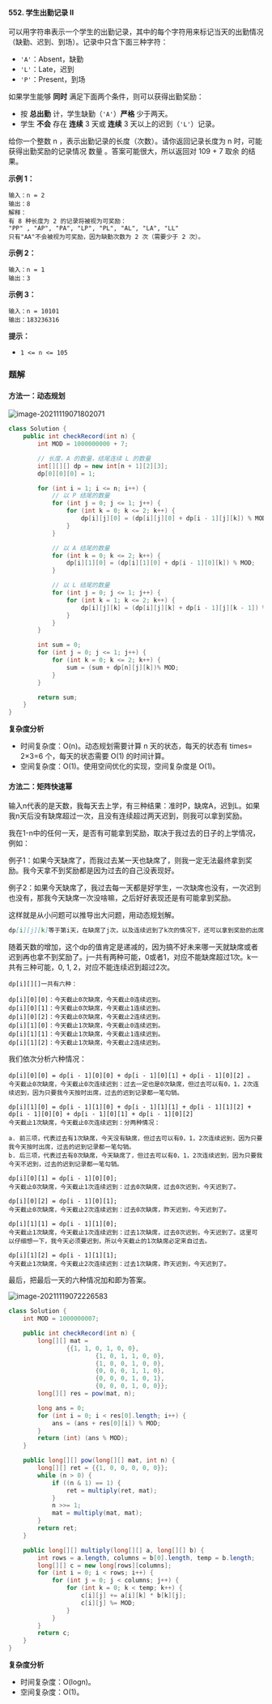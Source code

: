 #### 552. 学生出勤记录 II

可以用字符串表示一个学生的出勤记录，其中的每个字符用来标记当天的出勤情况（缺勤、迟到、到场）。记录中只含下面三种字符：

- `'A'`：Absent，缺勤
- `'L'`：Late，迟到
- `'P'`：Present，到场

如果学生能够 **同时** 满足下面两个条件，则可以获得出勤奖励：

- 按 **总出勤** 计，学生缺勤（`'A'`）**严格** 少于两天。
- 学生 **不会** 存在 **连续** 3 天或 **连续** 3 天以上的迟到（`'L'`）记录。

给你一个整数 n ，表示出勤记录的长度（次数）。请你返回记录长度为 n 时，可能获得出勤奖励的记录情况 数量 。答案可能很大，所以返回对 109 + 7 取余 的结果。

**示例 1：**

```shell
输入：n = 2
输出：8
解释：
有 8 种长度为 2 的记录将被视为可奖励：
"PP" , "AP", "PA", "LP", "PL", "AL", "LA", "LL" 
只有"AA"不会被视为可奖励，因为缺勤次数为 2 次（需要少于 2 次）。
```

**示例 2：**

```shell
输入：n = 1
输出：3
```

**示例 3：**

```shell
输入：n = 10101
输出：183236316
```

**提示：**

- `1 <= n <= 105`

### 题解

#### 方法一：动态规划

![image-20211119071802071](http://gitlab.wsh-study.com/xp-study/LeeteCode/-/blob/master/矩阵快速幂/images/学生出勤记录II/1.jpg)

```java
class Solution {
    public int checkRecord(int n) {
        int MOD = 1000000000 + 7;

        // 长度，A 的数量，结尾连续 L 的数量
        int[][][] dp = new int[n + 1][2][3];
        dp[0][0][0] = 1;

        for (int i = 1; i <= n; i++) {
            // 以 P 结尾的数量
            for (int j = 0; j <= 1; j++) {
                for (int k = 0; k <= 2; k++) {
                    dp[i][j][0] = (dp[i][j][0] + dp[i - 1][j][k]) % MOD;
                }
            }

            // 以 A 结尾的数量
            for (int k = 0; k <= 2; k++) {
                dp[i][1][0] = (dp[i][1][0] + dp[i - 1][0][k]) % MOD;
            }

            // 以 L 结尾的数量
            for (int j = 0; j <= 1; j++) {
                for (int k = 1; k <= 2; k++) {
                    dp[i][j][k] = (dp[i][j][k] + dp[i - 1][j][k - 1]) % MOD;
                }
            }
        }

        int sum = 0;
        for (int j = 0; j <= 1; j++) {
            for (int k = 0; k <= 2; k++) {
                sum = (sum + dp[n][j][k])% MOD;
            }
        }

        return sum;
    }
}
```

**复杂度分析**

* 时间复杂度：O(n)。动态规划需要计算 n 天的状态，每天的状态有 times= 2×3=6 个，每天的状态需要 O(1) 的时间计算。
* 空间复杂度：O(1)。使用空间优化的实现，空间复杂度是 O(1)。

#### 方法二：矩阵快速幂

输入n代表的是天数，我每天去上学，有三种结果：准时P，缺席A，迟到L。如果我n天后没有缺席超过一次，且没有连续超过两天迟到，则我可以拿到奖励。

我在1-n中的任何一天，是否有可能拿到奖励，取决于我过去的日子的上学情况，例如：

例子1：如果今天缺席了，而我过去某一天也缺席了，则我一定无法最终拿到奖励。我今天拿不到奖励都是因为过去的自己没表现好。

例子2：如果今天缺席了，我过去每一天都是好学生，一次缺席也没有，一次迟到也没有，那我今天缺席一次没啥嘛，之后好好表现还是有可能拿到奖励。

这样就是从小问题可以推导出大问题，用动态规划解。

```markdown
dp[i][j][k]等于第i天，在缺席了j次，以及连续迟到了k次的情况下，还可以拿到奖励的出席排列的数量。
```

随着天数的增加，这个dp的值肯定是递减的，因为搞不好未来哪一天就缺席或者迟到再也拿不到奖励了。j一共有两种可能，0或者1，对应不能缺席超过1次。k一共有三种可能，0, 1, 2，对应不能连续迟到超过2次。

`dp[i][][]一共有六种：`

```shell
dp[i][0][0]：今天截止0次缺席，今天截止0连续迟到。
dp[i][0][1]：今天截止0次缺席，今天截止1连续迟到。
dp[i][0][2]：今天截止0次缺席，今天截止2连续迟到。
dp[i][1][0]：今天截止1次缺席，今天截止0连续迟到。
dp[i][1][1]：今天截止1次缺席，今天截止1连续迟到。
dp[i][1][2]：今天截止1次缺席，今天截止2连续迟到。
```

我们依次分析六种情况：

```shell
dp[i][0][0] = dp[i - 1][0][0] + dp[i - 1][0][1] + dp[i - 1][0][2] 。
今天截止0次缺席，今天截止0次连续迟到：过去一定也是0次缺席，但过去可以有0，1，2次连续迟到，因为只要我今天按时出席，过去的迟到记录都一笔勾销。
```

```shell
dp[i][1][0] = dp[i - 1][1][0] + dp[i - 1][1][1] + dp[i - 1][1][2] + dp[i - 1][0][0] + dp[i - 1][0][1] + dp[i - 1][0][2]
今天截止1次缺席，今天截止0次连续迟到：分两种情况：

a. 前三项，代表过去有1次缺席，今天没有缺席，但过去可以有0，1，2次连续迟到，因为只要我今天按时出席，过去的迟到记录都一笔勾销。
b. 后三项，代表过去有0次缺席，今天缺席了，但过去可以有0，1，2次连续迟到，因为只要我今天不迟到，过去的迟到记录都一笔勾销。
```

```shell
dp[i][0][1] = dp[i - 1][0][0];
今天截止0次缺席，今天截止1次连续迟到：过去0次缺席，过去0次迟到，今天迟到了。
```

```shell
dp[i][0][2] = dp[i - 1][0][1];
今天截止0次缺席，今天截止2次连续迟到：过去0次缺席，昨天迟到，今天迟到了。
```

```shell
dp[i][1][1] = dp[i - 1][1][0];
今天截止1次缺席，今天截止1次连续迟到：过去1次缺席，过去0次迟到，今天迟到了。这里可以仔细想一下，我今天必须要迟到，所以今天截止的1次缺席必定来自过去。
```

```shell
dp[i][1][2] = dp[i - 1][1][1];
今天截止1次缺席，今天截止2次连续迟到：过去1次缺席，昨天迟到，今天迟到了。
```

最后，把最后一天的六种情况加和即为答案。

![image-20211119072226583](http://gitlab.wsh-study.com/xp-study/LeeteCode/-/blob/master/矩阵快速幂/images/学生出勤记录II/2.jpg)

```java
class Solution {
    int MOD = 1000000007;

    public int checkRecord(int n) {
        long[][] mat =
                {{1, 1, 0, 1, 0, 0},
                        {1, 0, 1, 1, 0, 0},
                        {1, 0, 0, 1, 0, 0},
                        {0, 0, 0, 1, 1, 0},
                        {0, 0, 0, 1, 0, 1},
                        {0, 0, 0, 1, 0, 0}};
        long[][] res = pow(mat, n);

        long ans = 0;
        for (int i = 0; i < res[0].length; i++) {
            ans = (ans + res[0][i]) % MOD;
        }
        return (int) (ans % MOD);
    }

    public long[][] pow(long[][] mat, int n) {
        long[][] ret = {{1, 0, 0, 0, 0, 0}};
        while (n > 0) {
            if ((n & 1) == 1) {
                ret = multiply(ret, mat);
            }
            n >>= 1;
            mat = multiply(mat, mat);
        }
        return ret;
    }

    public long[][] multiply(long[][] a, long[][] b) {
        int rows = a.length, columns = b[0].length, temp = b.length;
        long[][] c = new long[rows][columns];
        for (int i = 0; i < rows; i++) {
            for (int j = 0; j < columns; j++) {
                for (int k = 0; k < temp; k++) {
                    c[i][j] += a[i][k] * b[k][j];
                    c[i][j] %= MOD;
                }
            }
        }
        return c;
    }
}
```

**复杂度分析**

- 时间复杂度：O(logn)。
- 空间复杂度：O(1)。